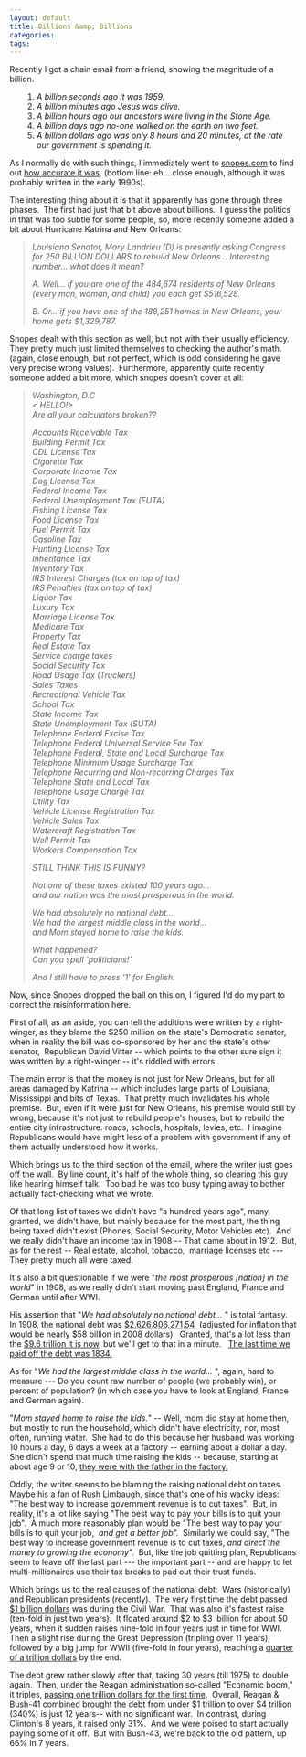 ```yaml
---
layout: default
title: Billions &amp; Billions
categories: 
tags: 
---
```


  <p>Recently I got a chain email from a friend, showing the magnitude of a billion.</p>  <ol>   <ol>     <li><em>A billion seconds ago it was 1959. </em></li>      <li><em>A billion minutes ago Jesus was alive. </em></li>      <li><em>A billion hours ago our ancestors were living in the Stone Age. </em></li>      <li><em>A billion days ago no-one walked on the earth on two feet. </em></li>      <li><em>A billion dollars ago was only 8 hours and 20 minutes, at the rate our government is spending it.</em> </li>   </ol> </ol>  <p>As I normally do with such things, I immediately went to <a href="http://www.snopes.com" target="_blank">snopes.com</a> to find out <a href="http://www.snopes.com/inboxer/trivia/billions.asp" target="_blank">how accurate it was</a>. (bottom line: eh....close enough, although it was probably written in the early 1990s).</p>  <p>The interesting thing about it is that it apparently has gone through three phases.  The first had just that bit above about billions.  I guess the politics in that was too subtle for some people, so, more recently someone added a bit about Hurricane Katrina and New Orleans:</p>  <blockquote>   <p><em>Louisiana Senator, Mary Landrieu (D) is presently asking Congress for 250 BILLION DOLLARS to rebuild New Orleans .. Interesting number... what does it mean? </em></p>    <p><em>A. Well... if you are one of the 484,674 residents of New Orleans (every man, woman, and child) you each get $516,528. </em></p>    <p><em>B. Or... if you have one of the 188,251 homes in New Orleans, your home gets $1,329,787.</em></p> </blockquote>  <p>Snopes dealt with this section as well, but not with their usually efficiency. They pretty much just limited themselves to checking the author's math. (again, close enough, but not perfect, which is odd considering he gave very precise wrong values).  Furthermore, apparently quite recently someone added a bit more, which snopes doesn't cover at all:</p>  <blockquote>   <p><em>Washington, D.C       <br />&lt; HELLO!&gt;        <br />Are all your calculators broken?? </em></p>    <p><em>Accounts Receivable Tax       <br />Building Permit Tax        <br />CDL License Tax        <br />Cigarette Tax        <br />Corporate Income Tax        <br />Dog License Tax        <br />Federal Income Tax         <br />Federal Unemployment Tax (FUTA)         <br />Fishing License Tax         <br />Food License Tax         <br />Fuel Permit Tax         <br />Gasoline Tax         <br />Hunting License Tax         <br />Inheritance Tax         <br />Inventory Tax         <br />IRS Interest Charges (tax on top of tax)         <br />IRS Penalties (tax on top of tax)         <br />Liquor Tax         <br />Luxury Tax         <br />Marriage License Tax         <br />Medicare Tax         <br />Property Tax         <br />Real Estate Tax         <br />Service charge taxes         <br />Social Security Tax         <br />Road Usage Tax (Truckers)         <br />Sales Taxes         <br />Recreational Vehicle Tax        <br />School Tax        <br />State Income Tax        <br />State Unemployment Tax (SUTA)         <br />Telephone Federal Excise Tax         <br />Telephone Federal Universal Service Fee Tax         <br />Telephone Federal, State and Local Surcharge Tax         <br />Telephone Minimum Usage Surcharge Tax        <br />Telephone Recurring and Non-recurring Charges Tax        <br />Telephone State and Local Tax         <br />Telephone Usage Charge Tax         <br />Utility Tax         <br />Vehicle License Registration Tax         <br />Vehicle Sales Tax         <br />Watercraft Registration Tax         <br />Well Permit Tax         <br />Workers Compensation Tax </em></p>    <p><em>STILL THINK THIS IS FUNNY? </em></p>    <p><em>Not one of these taxes existed 100 years ago...       <br />and our nation was the most prosperous in the world. </em></p>    <p><em>We had absolutely no national debt...        <br />We had the largest middle class in the world...         <br />and Mom stayed home to raise the kids. </em></p>    <p><em>What happened?       <br />Can you spell 'politicians!' </em></p>    <p><em>And I still have to press '1' for English. </em></p> </blockquote>  <p>Now, since Snopes dropped the ball on this on, I figured I'd do my part to correct the misinformation here.  </p>  <p>First of all, as an aside, you can tell the additions were written by a right-winger, as they blame the $250 million on the state's Democratic senator, when in reality the bill was co-sponsored by her and the state's other senator,  Republican David Vitter -- which points to the other sure sign it was written by a right-winger -- it's riddled with errors.  </p>  <p>The main error is that the money is not just for New Orleans, but for all areas damaged by Katrina -- which includes large parts of Louisiana, Mississippi and bits of Texas.  That pretty much invalidates his whole premise.  But, even if it were just for New Orleans, his premise would still by wrong, because it's not just to rebuild people's houses, but to rebuild the entire city infrastructure: roads, schools, hospitals, levies, etc.  I imagine Republicans would have might less of a problem with government if any of them actually understood how it works.</p>  <p>Which brings us to the third section of the email, where the writer just goes off the wall.  By line count, it's half of the whole thing, so clearing this guy like hearing himself talk.  Too bad he was too busy typing away to bother actually fact-checking what we wrote.  </p>  <p>Of that long list of taxes we didn't have "a hundred years ago", many, granted, we didn't have, but mainly because for the most part, the thing being taxed didn't exist (Phones, Social Security, Motor Vehicles etc).  And we really didn't have an income tax in 1908 -- That came about in 1912.  But, as for the rest -- Real estate, alcohol, tobacco,  marriage licenses etc --- They pretty much all were taxed.  </p>  <p>It's also a bit questionable if we were "<em>the most prosperous [nation] in the world</em>" in 1908, as we really didn't start moving past England, France and German until after WWI.</p>  <p>His assertion that "<em>We had absolutely no national debt... </em>" is total fantasy.  In 1908, the national debt was <a href="http://www.treasurydirect.gov/govt/reports/pd/histdebt/histdebt_histo3.htm" target="_blank">$2,626,806,271.54</a>  (adjusted for inflation that would be nearly $58 billion in 2008 dollars).  Granted, that's a lot less than the <a href="http://www.treasurydirect.gov/NP/BPDLogin?application=np" target="_blank">$9.6 trillion it is now</a>, but we'll get to that in a minute.   <a href="http://www.treasurydirect.gov/govt/reports/pd/histdebt/histdebt_histo1.htm" target="_blank">The last time we paid off the debt was 1834.</a></p>  <p>As for "<em>We had the largest middle class in the world... </em>", again, hard to measure --- Do you count raw number of people (we probably win), or percent of population? (in which case you have to look at England, France and German again).</p>  <p>"<em>Mom stayed home to raise the kids.</em>" -- Well, mom did stay at home then, but mostly to run the household, which didn't have electricity, nor, most often, running water.  She had to do this because her husband was working 10 hours a day, 6 days a week at a factory -- earning about a dollar a day.  She didn't spend that much time raising the kids -- because, starting at about age 9 or 10, <a href="http://www.historyplace.com/unitedstates/childlabor/" target="_blank">they were with the father in the factory.</a></p>  <p>Oddly, the writer seems to be blaming the raising national debt on taxes.  Maybe his a fan of Rush Limbaugh, since that's one of his wacky ideas: "The best way to increase government revenue is to cut taxes".  But, in reality, it's a lot like saying "The best way to pay your bills is to quit your job".  A much more reasonably plan would be "The best way to pay your bills is to quit your job,<em>  and get a better job".  </em>Similarly we could say, "The best way to increase government revenue is to cut taxes, <em>and direct the money to growing the economy</em>".  But, like the job quitting plan, Republicans seem to leave off the last part --- the important part -- and are happy to let multi-millionaires use their tax breaks to pad out their trust funds.</p>  <p>Which brings us to the real causes of the national debt:  Wars (historically) and Republican presidents (recently).  The very first time the debt passed <a href="http://www.treasurydirect.gov/govt/reports/pd/histdebt/histdebt_histo2.htm" target="_blank">$1 billion dollars</a> was during the Civil War.  That was also it's fastest raise (ten-fold in just two years).  It floated around $2 to $3  billion for about 50 years, when it sudden raises nine-fold in four years just in time for WWI.  Then a slight rise during the Great Depression (tripling over 11 years), followed by a big jump for WWII (five-fold in four years), reaching a <a href="http://www.treasurydirect.gov/govt/reports/pd/histdebt/histdebt_histo3.htm" target="_blank">quarter of a trillion dollars</a> by the end.</p>  <p>The debt grew rather slowly after that, taking 30 years (till 1975) to double again.  Then, under the Reagan administration so-called "Economic boom," it triples, <a href="http://www.treasurydirect.gov/govt/reports/pd/histdebt/histdebt_histo4.htm" target="_blank">passing one trillion dollars for the first time</a>.  Overall, Reagan &amp; Bush-41 combined brought the debt from under $1 trillion to over $4 trillion (340%) is just 12 years-- with no significant war.  In contrast, during Clinton's 8 years, it raised only 31%.  And we were poised to start actually paying some of it off.  But with Bush-43, we're back to the old pattern, up 66% in 7 years.</p>